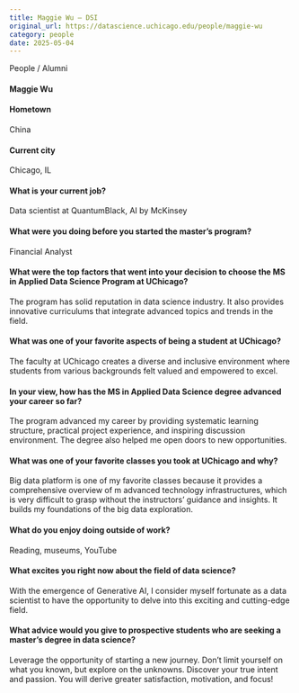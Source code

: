 ```yaml
---
title: Maggie Wu – DSI
original_url: https://datascience.uchicago.edu/people/maggie-wu
category: people
date: 2025-05-04
---
```


People / Alumni

#### Maggie Wu

#### Hometown

China

#### Current city

Chicago, IL

#### What is your current job?

Data scientist at QuantumBlack, AI by McKinsey

#### What were you doing before you started the master’s program?

Financial Analyst

#### What were the top factors that went into your decision to choose the MS in Applied Data Science Program at UChicago?

The program has solid reputation in data science industry. It also provides innovative curriculums that integrate advanced topics and trends in the field.

#### What was one of your favorite aspects of being a student at UChicago?

The faculty at UChicago creates a diverse and inclusive environment where students from various backgrounds felt valued and empowered to excel.

#### In your view, how has the MS in Applied Data Science degree advanced your career so far?

The program advanced my career by providing systematic learning structure, practical project experience, and inspiring discussion environment. The degree also helped me open doors to new opportunities.

#### What was one of your favorite classes you took at UChicago and why?

Big data platform is one of my favorite classes because it provides a comprehensive overview of m advanced technology infrastructures, which is very difficult to grasp without the instructors’ guidance and insights. It builds my foundations of the big data exploration.

#### What do you enjoy doing outside of work?

Reading, museums, YouTube

#### What excites you right now about the field of data science?

With the emergence of Generative AI, I consider myself fortunate as a data scientist to have the opportunity to delve into this exciting and cutting-edge field.

#### What advice would you give to prospective students who are seeking a master’s degree in data science?

Leverage the opportunity of starting a new journey. Don’t limit yourself on what you known, but explore on the unknowns. Discover your true intent and passion. You will derive greater satisfaction, motivation, and focus!